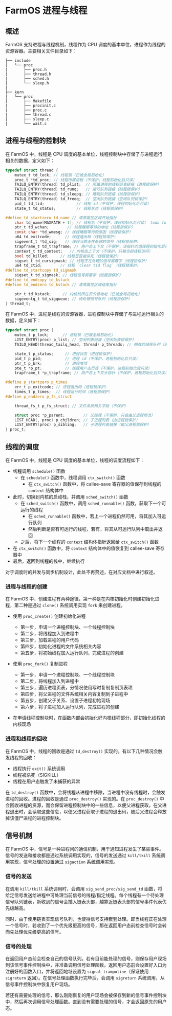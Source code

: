 # FarmOS 进程与线程

## 概述

FarmOS 支持进程与线程机制，线程作为 CPU 调度的基本单位，进程作为线程的资源容器。主要相关文件目录如下：

```text
├── include
|   └── proc
|       ├── proc.h
|       ├── thread.h
|       ├── sched.h
|       └── sleep.h
|   
├── kern
|   └── proc
|       ├── Makefile
|       ├── procinit.c
|       ├── proc.c
|       ├── thread.c
|       ├── sleep.c
|       └── wait.c
```

## 进程与线程的控制块

在 FarmOS 中，线程是 CPU 调度的基本单位，线程控制块中存储了与进程运行相关的数据，定义如下：

```c
typedef struct thread {
	mutex_t td_lock; // 线程锁（已被全局初始化）
	proc_t *td_proc; // 线程所属进程（不保护，线程初始化后只读）
	TAILQ_ENTRY(thread) td_plist;  // 所属进程的线程链表链接（进程锁保护）
	TAILQ_ENTRY(thread) td_runq;   // 运行队列链接（线程锁保护）
	TAILQ_ENTRY(thread) td_sleepq; // 睡眠队列链接（线程锁保护）
	TAILQ_ENTRY(thread) td_freeq;  // 空闲队列链接（空闲队列锁保护）
	pid_t td_tid;		       // 线程 id（不保护，线程初始化后只读）
	state_t td_status;	       // 线程状态（线程锁保护）

#define td_startzero td_name // 清零属性区域开始指针
	char td_name[MAXPATH + 1]; // 线程名（不保护，线程初始化后只读） todo fork时溢出
	ptr_t td_wchan;		   // 线程睡眠等待的地址（线程锁保护）
	const char *td_wmesg; // 线程睡眠等待的原因（线程锁保护）
	u64 td_exitcode;      // 线程退出码（线程锁保护）
	sigevent_t *td_sig;   // 线程当前正在处理的信号（线程锁保护）
	trapframe_t td_trapframe; // 用户态上下文（不保护，该指针的值线程初始化后只读）
	context_t td_context;	// 内核态上下文（不保护，只被当前线程访问）
	bool td_killed;		// 线程是否被杀死（线程锁保护）
	sigset_t td_cursigmask; // 线程正在处理的信号屏蔽字（线程锁保护）
	u64 td_ctid;		// 线程 `clear tid flag`（线程锁保护）
#define td_startcopy td_sigmask
	sigset_t td_sigmask; // 线程信号屏蔽字（线程锁保护）
#define td_endcopy td_kstack
#define td_endzero td_kstack // 清零属性区域结束指针

	ptr_t td_kstack;	 // 内核栈所在页的首地址（已被全局初始化）
	sigeventq_t td_sigqueue; // 待处理信号队列（线程锁保护）
} thread_t;
```

在 FarmOS 中，进程是线程的资源容器，进程控制块中存储了与进程运行相关的数据，定义如下：

```c
typedef struct proc {
	mutex_t p_lock;		 // 进程锁（已被全局初始化）
	LIST_ENTRY(proc) p_list; // 空闲列表链接（空闲列表锁保护）
	TAILQ_HEAD(thread_tailq_head, thread) p_threads; // 拥有的线程队列（进程锁保护）

	state_t p_status;	  // 进程状态（进程锁保护）
	pid_t p_pid;		  // 进程 id（不保护，进程初始化后只读）
	ptr_t p_brk;		  // 进程堆顶
	pte_t *p_pt;		  // 线程用户态页表（不保护，进程初始化后只读）
	trapframe_t *p_trapframe; // 用户态上下文头指针（不保护，进程初始化后只读）

#define p_startzero p_times
	err_t p_exitcode; // 进程退出码（进程锁保护）
	times_t p_times;  // 线程运行时间（进程锁保护）
#define p_endzero p_fs_struct

	thread_fs_t p_fs_struct; // 文件系统相关字段（不保护）

	struct proc *p_parent;	      // 父线程（不保护，只会由父进程修改）
	LIST_HEAD(, proc) p_children; // 子进程列表（由进程锁保护）
	LIST_ENTRY(proc) p_sibling;   // 子进程列表链接（由父进程锁保护）
} proc_t;
```

## 线程的调度

在 FarmOS 中，线程是 CPU 调度的基本单位，线程的调度流程如下：

- 线程调用 `schedule()` 函数
    - 在 `schedule()` 函数中，线程调用 `ctx_switch()` 函数
        - 在 `ctx_switch()` 函数中，将 callee-save 寄存器的值保存到线程的 `context` 结构体中
- 此时，切换到内核的启动栈，并调用 `sched_switch()` 函数
    - 在 `sched_switch()` 函数中，调用 `sched_runnable()` 函数，获取下一个可运行的线程
        - 在 `sched_runnable()` 函数中，若上一个进程仍然可用，将其加入可运行队列
        - 然后判断是否有可运行的线程，若有，将其从可运行队列中取出并返回
    - 之后，将下一个线程的 `context` 结构体指针返回给 `ctx_switch()` 函数
- 在 `ctx_switch()` 函数中，将 `context` 结构体中的值恢复到 callee-save 寄存器中
- 最后，返回到线程的栈中，继续执行

对于调度时的并发与同步机制设计，此处不再赘述，在对应文档中进行叙述。

### 进程与线程的创建

在 FarmOS 中，创建进程有两种途径，第一种是在内核初始化时创建初始化进程，第二种是通过 `clone()` 系统调用实现 `fork` 来创建进程。

- 使用 `proc_create()` 创建初始化进程
    - 第一步，申请一个进程控制块、一个线程控制块
    - 第二步，将线程加入到进程中
    - 第三步，加载进程的用户代码
    - 第四步，初始化进程的文件系统相关内容
    - 第五步，将初始线程加入运行队列，完成进程的创建

- 使用 `proc_fork()` 复制进程
	- 第一步，申请一个进程控制块、一个线程控制块
	- 第二步，将线程加入到进程中
	- 第三步，遍历进程页表，分情况使用写时复制复制页表项
	- 第四步，将父进程的文件系统相关内容复制到子进程中
	- 第五步，创建父子关系、设置子进程初始现场
	- 第六步，将子进程加入运行队列，完成进程的创建

- 在申请线程控制块时，在函数内部会初始化好内核线程部分，即初始化线程的内核现场

### 进程和线程的回收

在 FarmOS 中，线程的回收是通过 `td_destroy()` 实现的。有以下几种情况会触发线程的回收：

- 线程执行 `exit()` 系统调用
- 线程被杀死（SIGKILL）
- 线程在用户态触发了未捕获的异常

在 `td_destroy()` 函数中，会将线程从进程中移除，当进程中没有线程时，会触发进程的回收。进程的回收是通过 `proc_destroy()` 实现的。在 `proc_destroy()` 中会回收进程的资源，而会保留进程控制块中的一些信息，以便父进程获取，在父进程退出时，会读取这些信息，以便父进程获取子进程的退出码，随后父进程会释放掉该僵尸进程的进程控制块。

## 信号机制

在 FarmOS 中，信号是一种进程间的通信机制，用于通知进程发生了某些事件。信号的发送和接收都是通过系统调用实现的，信号的发送通过 `kill/tkill` 系统调用实现，信号处理的设置通过 `sigaction` 系统调用实现。

### 信号的发送

在调用 `kill/tkill` 系统调用时，会调用 `sig_send_proc/sig_send_td` 函数，将给定信号发送给进程中可处理当前信号的线程/指定线程。每个线程有一个待处理信号队列链表，新收到的信号会插入链表头部，越靠近链表头部的信号事件代表优先级越高。

同时，由于使用链表实现信号队列，也使得信号支持嵌套处理。即当线程正在处理一个信号时，若收到了一个优先级更高的信号，那在返回用户态前检查信号时会转而先处理优先级更高的信号。

### 信号的处理

在返回用户态前会检查自己的信号队列。若有目前能处理的信号，则保存用户现场到该信号事件控制块中，并准备调用信号处理函数。返回用户态前会设置好入口为注册好的函数入口，并将返回地址设置为 `signal trampoline`（保证使用 `sigreturn` 返回）。在信号处理函数执行完毕后，会调用 `sigreturn` 系统调用，从信号事件控制块中恢复用户现场。

若还有需要处理的信号，那么刚刚恢复的用户现场会被保存到新的信号事件控制块中，然后再次调用信号处理函数。直到没有需要处理的信号，才会返回原先的用户态。